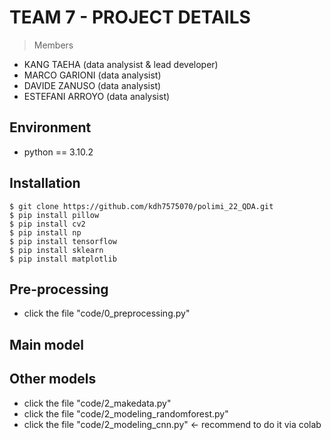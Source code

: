 # TEAM 7 - PROJECT DETAILS <br>

> Members <br>
>
* KANG TAEHA (data analysist & lead developer)
* MARCO GARIONI (data analysist)
* DAVIDE ZANUSO (data analysist)
* ESTEFANI ARROYO (data analysist)

## Environment 
* python == 3.10.2

## Installation
```shell
$ git clone https://github.com/kdh7575070/polimi_22_QDA.git
$ pip install pillow
$ pip install cv2
$ pip install np
$ pip install tensorflow
$ pip install sklearn
$ pip install matplotlib
```

## Pre-processing
* click the file "code/0_preprocessing.py"

## Main model

## Other models
* click the file "code/2_makedata.py"
* click the file "code/2_modeling_randomforest.py"
* click the file "code/2_modeling_cnn.py" <- recommend to do it via colab
